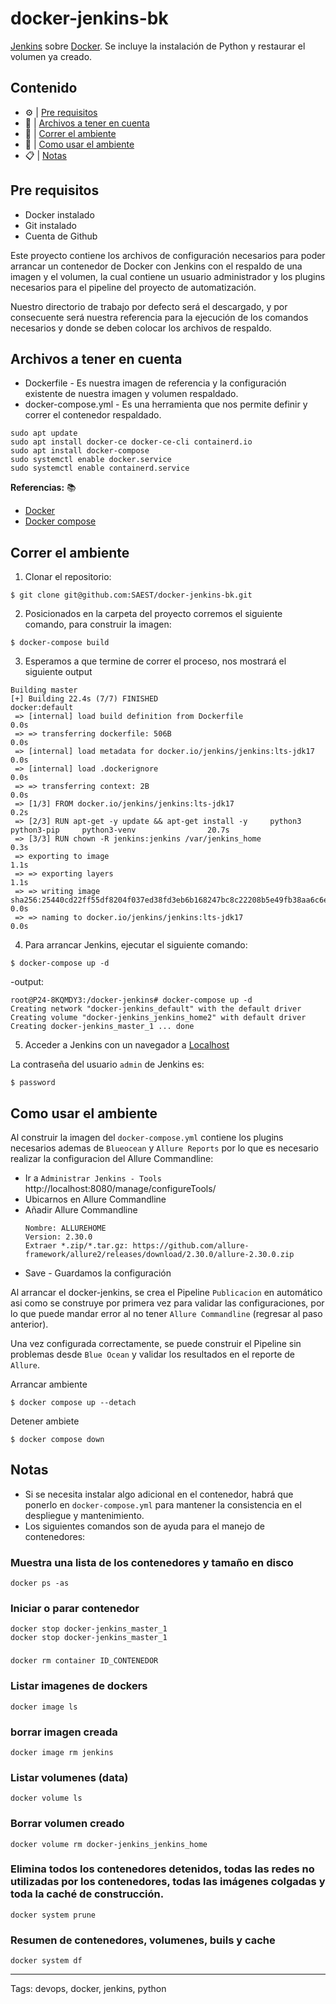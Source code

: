 # docker-jenkins-bk
[Jenkins](https://jenkins.io/) sobre [Docker](https://www.docker.com/). Se incluye la instalación de Python y restaurar el volumen ya creado.

## Contenido

- ⚙️ | [Pre requisitos](#pre-requisitos)
- 📄 | [Archivos a tener en cuenta](#archivos-a-tener-en-cuenta)
- 🏃 | [Correr el ambiente](#correr-el-ambiente)
- 🔨 | [Como usar el ambiente](#como-usar-el-ambiente)
- 📋 | [Notas](#notas)

## Pre requisitos

- Docker instalado
- Git instalado
- Cuenta de Github 

Este proyecto contiene los archivos de configuración necesarios para poder arrancar un contenedor de Docker con Jenkins con el respaldo de una imagen y el volumen, la cual contiene un usuario administrador y los plugins necesarios para el pipeline del proyecto de automatización. 

Nuestro directorio de trabajo por defecto será el descargado, y por consecuente será nuestra referencia para la ejecución de los comandos necesarios y donde se deben colocar los archivos de respaldo.

## Archivos a tener en cuenta
- Dockerfile - Es nuestra imagen de referencia y la configuración existente de nuestra imagen y volumen respaldado.
- docker-compose.yml - Es una herramienta que nos permite definir y correr el contenedor respaldado.
```
sudo apt update
sudo apt install docker-ce docker-ce-cli containerd.io
sudo apt install docker-compose
sudo systemctl enable docker.service
sudo systemctl enable containerd.service
```


**Referencias:** 📚
- [Docker](https://www.docker.com/)
- [Docker compose](https://docs.docker.com/compose/)

## Correr el ambiente
1. Clonar el repositorio:
```
$ git clone git@github.com:SAEST/docker-jenkins-bk.git
```

2. Posicionados en la carpeta del proyecto corremos el siguiente comando, para construir la imagen:
```
$ docker-compose build
```

3. Esperamos a que termine de correr el proceso, nos mostrará el siguiente output
```
Building master
[+] Building 22.4s (7/7) FINISHED                                                                        docker:default
 => [internal] load build definition from Dockerfile                                                               0.0s
 => => transferring dockerfile: 506B                                                                               0.0s
 => [internal] load metadata for docker.io/jenkins/jenkins:lts-jdk17                                               0.0s
 => [internal] load .dockerignore                                                                                  0.0s
 => => transferring context: 2B                                                                                    0.0s
 => [1/3] FROM docker.io/jenkins/jenkins:lts-jdk17                                                                 0.2s
 => [2/3] RUN apt-get -y update && apt-get install -y     python3     python3-pip     python3-venv                20.7s
 => [3/3] RUN chown -R jenkins:jenkins /var/jenkins_home                                                           0.3s
 => exporting to image                                                                                             1.1s
 => => exporting layers                                                                                            1.1s
 => => writing image sha256:25440cd22ff55df8204f037ed38fd3eb6b168247bc8c22208b5e49fb38aa6c6e                       0.0s
 => => naming to docker.io/jenkins/jenkins:lts-jdk17                                                               0.0s
```

4. Para arrancar Jenkins, ejecutar el siguiente comando:
```
$ docker-compose up -d
```
-output:
```
root@P24-8KQMDY3:/docker-jenkins# docker-compose up -d
Creating network "docker-jenkins_default" with the default driver
Creating volume "docker-jenkins_jenkins_home2" with default driver
Creating docker-jenkins_master_1 ... done
```
5. Acceder a Jenkins con un navegador a [Localhost](http://localhost:8080/login?from=%2F)

La contraseña del usuario `admin` de Jenkins es: 
```
$ password
```
## Como usar el ambiente

Al construir la imagen del `docker-compose.yml` contiene los plugins necesarios ademas de `Blueocean` y `Allure Reports` por lo que es necesario realizar la configuracion del Allure Commandline:

- Ir a `Administrar Jenkins - Tools` http://localhost:8080/manage/configureTools/
- Ubicarnos en Allure Commandline
- Añadir Allure Commandline
    ```
    Nombre: ALLUREHOME
    Version: 2.30.0
    Extraer *.zip/*.tar.gz: https://github.com/allure-framework/allure2/releases/download/2.30.0/allure-2.30.0.zip
    ```
- Save - Guardamos la configuración

Al arrancar el docker-jenkins, se crea el Pipeline `Publicacion` en automático asi como se construye por primera vez para validar las configuraciones, por lo que puede mandar error al no tener `Allure Commandline` (regresar al paso anterior).

Una vez configurada correctamente, se puede construir el Pipeline sin problemas desde `Blue Ocean` y validar los resultados en el reporte de `Allure`.

Arrancar ambiente
```
$ docker compose up --detach 
```

Detener ambiete
```
$ docker compose down
```

## Notas
- Si se necesita instalar algo adicional en el contenedor, habrá que ponerlo en `docker-compose.yml` para mantener la consistencia en el despliegue y mantenimiento.
- Los siguientes comandos son de ayuda para el manejo de contenedores:

### Muestra una lista de los contenedores y tamaño en disco
```
docker ps -as
```
### Iniciar o parar contenedor
```
docker stop docker-jenkins_master_1
docker stop docker-jenkins_master_1
```
### 
``` Borrar contenedor
docker rm container ID_CONTENEDOR
```
### Listar imagenes de dockers
```
docker image ls
```
### borrar imagen creada
```
docker image rm jenkins
```
### Listar volumenes (data)
```
docker volume ls
```
### Borrar volumen creado
```
docker volume rm docker-jenkins_jenkins_home
```
### Elimina todos los contenedores detenidos, todas las redes no utilizadas por los contenedores, todas las imágenes colgadas y toda la caché de construcción.
```
docker system prune
```
### Resumen de contenedores, volumenes, buils y cache
```
docker system df
```

---

Tags: devops, docker, jenkins, python
